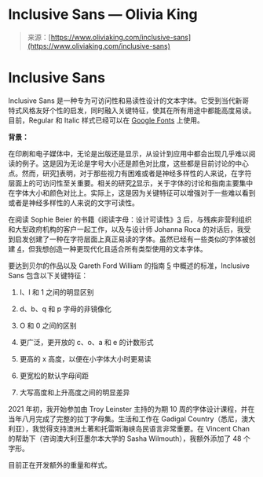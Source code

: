 <!--yml

category: 未分类

date: 2024-05-29 12:39:05

-->

# Inclusive Sans — Olivia King

> 来源：[https://www.oliviaking.com/inclusive-sans](https://www.oliviaking.com/inclusive-sans)

# Inclusive Sans

Inclusive Sans 是一种专为可访问性和易读性设计的文本字体。它受到当代新哥特式风格友好个性的启发，同时融入关键特征，使其在所有用途中都能高度易读。目前，Regular 和 Italic 样式已经可以在 [Google Fonts](https://fonts.google.com/specimen/Inclusive+Sans) 上使用。

**背景：**

在印刷和电子媒体中，无论是出版还是显示，从设计到应用中都会出现几乎难以阅读的例子。这是因为无论是字号大小还是颜色对比度，这些都是目前讨论的中心点。然而，研究[1](https://github.com/LivKing/Inclusive-Sans#user-content-fn-1-2be6f34a11f064110d69370092ef39f9)表明，对于那些视力有困难或者是神经多样性的人来说，在字符层面上的可访问性至关重要。相关的研究[2](https://github.com/LivKing/Inclusive-Sans#user-content-fn-2-2be6f34a11f064110d69370092ef39f9)显示，关于字体的讨论和指南主要集中在字体大小和颜色对比上。实际上，这是因为关键特征可以增强对于一些难以看到或者是神经多样性的人来说的文字可读性。

在阅读 Sophie Beier 的书籍《阅读字母：设计可读性》[3](https://github.com/LivKing/Inclusive-Sans#user-content-fn-3-2be6f34a11f064110d69370092ef39f9) 后，与残疾非营利组织和大型政府机构的客户一起工作，以及与设计师 Johanna Roca 的对话后，我受到启发创建了一种在字符层面上真正易读的字体。虽然已经有一些类似的字体被创建 [4](https://github.com/LivKing/Inclusive-Sans#user-content-fn-4-2be6f34a11f064110d69370092ef39f9)，但我想创造一种更现代化且适合所有类型使用的文本字体。

要达到贝尔的作品以及 Gareth Ford William 的指南 [5](https://github.com/LivKing/Inclusive-Sans#user-content-fn-5-2be6f34a11f064110d69370092ef39f9) 中概述的标准，Inclusive Sans 包含以下关键特征：

1.  I、l 和 1 之间的明显区别

1.  d、b、q 和 p 字母的非镜像化

1.  O 和 0 之间的区别

1.  更广泛，更开放的 c、o、a 和 e 的计数形式

1.  更高的 x 高度，以便在小字体大小时更易读

1.  更宽松的默认字母间距

1.  大写高度和上升高度之间的明显差异

2021 年初，我开始参加由 Troy Leinster 主持的为期 10 周的字体设计课程，并在当年八月完成了完整的拉丁字母集。生活和工作在 Gadigal Country（悉尼，澳大利亚），我觉得支持澳洲土著和托雷斯海峡岛民语言非常重要。在 Vincent Chan 的帮助下（咨询澳大利亚墨尔本大学的 Sasha Wilmouth），我额外添加了 48 个字形。

目前正在开发额外的重量和样式。
